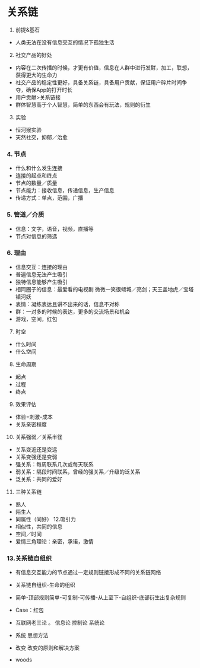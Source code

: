 # 关系链
1. 前提&基石
* 人类无法在没有信息交互的情况下孤独生活
2. 社交产品的好处
* 内容在二次传播的时候，才更有价值，信息在人群中进行发酵，加工，联想，获得更大的生命力
* 社交产品的稳定性更好，具备关系链，具备用户贡献，保证用户碎片时间争夺，确保App的打开时长
* 用户贡献>关系链接
* 群体智慧高于个人智慧，简单的东西会有玩法，规则的衍生
3. 实验
* 恒河猴实验
* 天然社交，抑郁／治愈
### 4. 节点
* 什么和什么发生连接
* 连接的起点和终点
* 节点的数量／质量
* 节点能力：接收信息，传递信息，生产信息
* 传递方式：单点，范围，广播
### 5. 管道／介质
* 信息：文字，语音，视频，直播等
* 节点对信息的筛选
### 6. 理由
* 信息交互：连接的理由
* 普遍信息无法产生吸引
* 独特信息能够产生吸引
* 相同圈子的信息：最爱看的电视剧 微微一笑很倾城／亮剑；天王盖地虎／宝塔镇河妖
* 表情：凝练表达且讲不出来的话，信息不对称
* 群：一对多的时候的表达，更多的交流场景和机会
* 游戏，空间，红包
7. 时空
* 什么时间
* 什么空间
8. 生命周期
* 起点
* 过程
* 终点
9. 效果评估
* 体验=刺激-成本
* 关系亲密程度
10. 关系强弱／关系半径
* 关系变近还是变远
* 关系变强还是变弱
* 强关系：每周联系几次或每天联系
* 弱关系：隔段时间联系，曾经的强关系／升级的泛关系
* 泛关系：共同的爱好
11. 三种关系链
* 熟人
* 陌生人
* 同属性（同好）
12.吸引力
* 相似性，共同的信息
* 空间／时间
* 爱情三角理论：亲密，承诺，激情
### 13.关系链自组织
* 有信息交互能力的节点通过一定规则链接形成不同的关系链网络
* 关系链自组织-生命的组织
* 简单-顶部规则简单-可复制-可传播-从上至下-自组织-底部衍生出复杂规则
* Case：红包

* 互联网老三论 。 信息论 控制论 系统论
* 系统 思想方法
* 改变 改变的原则和解决方案
* woods 


